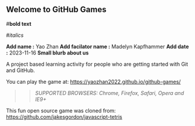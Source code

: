 ## Welcome to GitHub Games

#**bold text**

#_italics_

**Add name :** Yao Zhan
**Add facilator name :** Madelyn Kapfhammer
**Add date :** 2023-11-16
**Small blurb about us**

A project based learning activity for people who are getting started with Git and GitHub.

You can play the game at: https://yaozhan2022.github.io/github-games/

>> _*SUPPORTED BROWSERS*: Chrome, Firefox, Safari, Opera and IE9+_

This fun open source game was cloned from: https://github.com/jakesgordon/javascript-tetris

